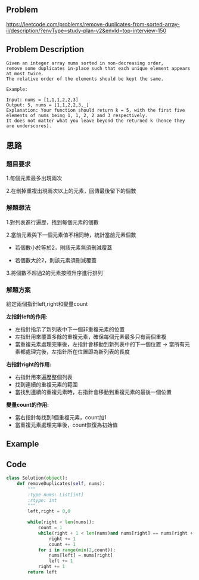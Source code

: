 ## **Problem**

https://leetcode.com/problems/remove-duplicates-from-sorted-array-ii/description/?envType=study-plan-v2&envId=top-interview-150

## **Problem Description**

```
Given an integer array nums sorted in non-decreasing order,
remove some duplicates in-place such that each unique element appears at most twice. 
The relative order of the elements should be kept the same.

Example:

Input: nums = [1,1,1,2,2,3]
Output: 5, nums = [1,1,2,2,3,_]
Explanation: Your function should return k = 5, with the first five elements of nums being 1, 1, 2, 2 and 3 respectively.
It does not matter what you leave beyond the returned k (hence they are underscores).

```

## 思路
### 題目要求
1.每個元素最多出現兩次

2.在刪掉重複出現兩次以上的元素，回傳最後留下的個數

### 解題想法
1.對列表進行遍歷，找到每個元素的個數

2.當前元素與下一個元素值不相同時，統計當前元素個數
    
- 若個數小於等於2，則該元素無須刪減覆蓋

- 若個數大於2，則該元素須刪減覆蓋

3.將個數不超過2的元素按照升序進行排列

### 解題方案
給定兩個指針left,right和變量count

**左指針left的作用:**
- 左指針指示了新列表中下一個非重複元素的位置
- 左指針用來覆蓋多餘的重複元素，確保每個元素最多只有兩個重複
- 當重複元素處理完畢後，左指針會移動到新列表中的下一個位置 -> 當所有元素都處理完後，左指針所在位置即為新列表的長度

**右指針right的作用:**
- 右指針用來遍歷整個列表
- 找到連續的重複元素的範圍
- 當找到連續的重複元素時，右指針會移動到重複元素的最後一個位置

**變量count的作用:**
- 當右指針每找到1個重複元素，count加1
- 當重複元素處理完畢後，count恢復為初始值

## Example

## Code

```py
class Solution(object):
    def removeDuplicates(self, nums):
        """
        :type nums: List[int]
        :rtype: int
        """
        left,right = 0,0

        while(right < len(nums)):
            count = 1
            while(right + 1 < len(nums)and nums[right] == nums[right + 1]):
                right += 1
                count += 1
            for i in range(min(2,count)):
                nums[left] = nums[right]
                left += 1
            right += 1
        return left

